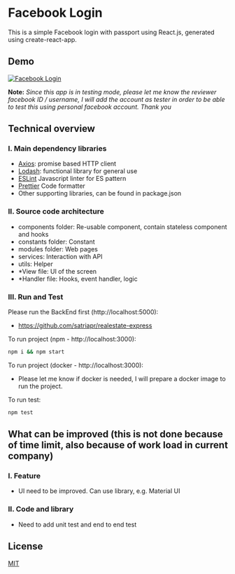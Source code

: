 # Facebook Login

This is a simple Facebook login with passport using React.js, generated using create-react-app.

## Demo
[![Facebook Login](https://s10.gifyu.com/images/Facebook-Login.gif "Facebook Login")](https://s10.gifyu.com/images/Facebook-Login.gif "Facebook Login")

**Note:** *Since this app is in testing mode, please let me know the reviewer facebook ID / username, I will add the account as tester in order to be able to test this using personal facebook account. Thank you*

## Technical overview

### I. Main dependency libraries
- [Axios](https://github.com/axios/axios): promise based HTTP client
- [Lodash](https://lodash.com/): functional library for general use
- [ESLint](https://eslint.org/) Javascript linter for ES pattern
- [Prettier](https://prettier.io/) Code formatter
- Other supporting libraries, can be found in package.json

### II. Source code architecture
- components folder: Re-usable component, contain stateless component and hooks
- constants folder: Constant
- modules folder: Web pages
- services: Interaction with API
- utils: Helper
- *View file: UI of the screen
- *Handler file: Hooks, event handler, logic

### III. Run and Test

Please run the BackEnd first (http://localhost:5000):
- https://github.com/satriapr/realestate-express

To run project (npm - http://localhost:3000):
```bash
npm i && npm start
```

To run project (docker - http://localhost:3000):
- Please let me know if docker is needed, I will prepare a docker image to run the project.

To run test:
```bash
npm test
```

## What can be improved (this is not done because of time limit, also because of work load in current company)

### I. Feature
- UI need to be improved. Can use library, e.g. Material UI

### II. Code and library
- Need to add unit test and end to end test


## License
[MIT](https://choosealicense.com/licenses/mit/)